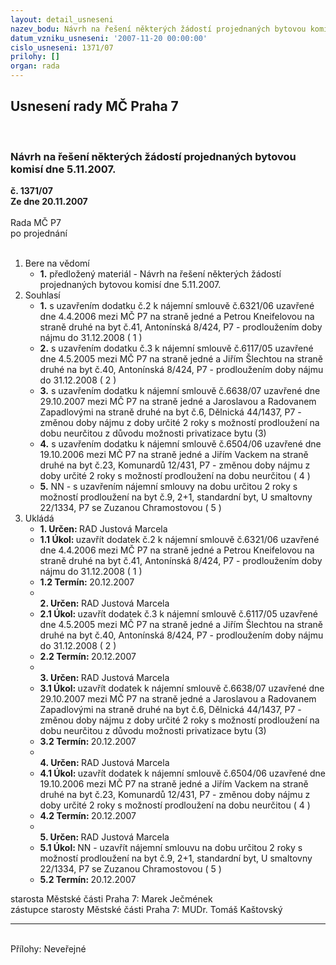 ```yaml
---
layout: detail_usneseni
nazev_bodu: Návrh na řešení některých žádostí projednaných bytovou komisí dne 5.11.2007.
datum_vzniku_usneseni: '2007-11-20 00:00:00'
cislo_usneseni: 1371/07
prilohy: []
organ: rada
---
```

<div id="ucUsn_pList" class="usn">
	<span><h2>Usnesení rady MČ Praha 7 </h2>
<br></span><div class="standBody">
<span><h3>Návrh na řešení některých žádostí projednaných bytovou komisí dne 5.11.2007.</h3></span><div class="center">
		<strong>č. 1371/07</strong><br>
	</div>
<div class="center">
		<strong>Ze dne 20.11.2007</strong><br><br>
	</div>Rada MČ P7<br> po projednání<br><br><ol>
<li>Bere na vědomí<ul><li>
<strong>1.</strong> předložený materiál - Návrh na řešení některých žádostí projednaných bytovou komisí dne 5.11.2007.</li></ul>
</li>
<li>Souhlasí<ul>
<li>
<strong>1.</strong> s uzavřením dodatku č.2 k nájemní smlouvě č.6321/06 uzavřené dne 4.4.2006 mezi MČ P7 na straně jedné a Petrou Kneifelovou na straně druhé na byt č.41, Antonínská 8/424, P7 - prodloužením doby nájmu do 31.12.2008  ( 1 )</li>
<li>
<strong>2.</strong> s uzavřením dodatku č.3 k nájemní smlouvě č.6117/05 uzavřené dne 4.5.2005 mezi MČ P7 na straně jedné a Jiřím Šlechtou na straně druhé na byt č.40, Antonínská 8/424, P7 - prodloužením doby nájmu do 31.12.2008  ( 2 )</li>
<li>
<strong>3.</strong> s uzavřením dodatku k nájemní smlouvě č.6638/07 uzavřené dne 29.10.2007 mezi MČ P7 na straně jedné a Jaroslavou a Radovanem Zapadlovými na straně druhé na byt č.6, Dělnická 44/1437, P7 - změnou doby nájmu z doby určité 2 roky s možností prodloužení na dobu neurčitou z důvodu možnosti privatizace bytu (3) </li>
<li>
<strong>4.</strong> s uzavřením dodatku k nájemní smlouvě č.6504/06 uzavřené dne 19.10.2006 mezi MČ P7 na straně jedné a Jiřím Vackem na straně druhé na byt č.23, Komunardů 12/431, P7 - změnou doby nájmu z doby určité 2 roky s možností prodloužení na dobu neurčitou  ( 4 )</li>
<li>
<strong>5.</strong> NN - s uzavřením nájemní smlouvy na dobu určitou 2 roky s možností prodloužení na byt č.9, 2+1, standardní byt, U smaltovny 22/1334, P7 se Zuzanou Chramostovou  ( 5 )      </li>
</ul>
</li>
<li>Ukládá<ul>
<li>
<strong>1. Určen: </strong>RAD Justová Marcela</li>
<li>
<strong>1.1 Úkol: </strong>uzavřít dodatek č.2 k nájemní smlouvě č.6321/06 uzavřené dne 4.4.2006 mezi MČ P7 na straně jedné a Petrou Kneifelovou na straně druhé na byt č.41, Antonínská 8/424, P7 - prodloužením doby nájmu do 31.12.2008  ( 1 )</li>
<li>
<strong>1.2 Termín: </strong>20.12.2007</li>
<li>
<strong><br>2. Určen: </strong>RAD Justová Marcela</li>
<li>
<strong>2.1 Úkol: </strong>uzavřít dodatek č.3 k nájemní smlouvě č.6117/05 uzavřené dne 4.5.2005 mezi MČ P7 na straně jedné a Jiřím Šlechtou na straně druhé na byt č.40, Antonínská 8/424, P7 - prodloužením doby nájmu do 31.12.2008  ( 2 )</li>
<li>
<strong>2.2 Termín: </strong>20.12.2007</li>
<li>
<strong><br>3. Určen: </strong>RAD Justová Marcela</li>
<li>
<strong>3.1 Úkol: </strong>uzavřít dodatek k nájemní smlouvě č.6638/07 uzavřené dne 29.10.2007 mezi MČ P7 na straně jedné a Jaroslavou a Radovanem Zapadlovými na straně druhé na byt č.6, Dělnická 44/1437, P7 - změnou doby nájmu z doby určité 2 roky s možností prodloužení na dobu neurčitou z důvodu možnosti privatizace bytu (3) </li>
<li>
<strong>3.2 Termín: </strong>20.12.2007</li>
<li>
<strong><br>4. Určen: </strong>RAD Justová Marcela</li>
<li>
<strong>4.1 Úkol: </strong>uzavřít dodatek k nájemní smlouvě č.6504/06 uzavřené dne 19.10.2006 mezi MČ P7 na straně jedné a Jiřím Vackem na straně druhé na byt č.23, Komunardů 12/431, P7 - změnou doby nájmu z doby určité 2 roky s možností prodloužení na dobu neurčitou  ( 4 )</li>
<li>
<strong>4.2 Termín: </strong>20.12.2007</li>
<li>
<strong><br>5. Určen: </strong>RAD Justová Marcela</li>
<li>
<strong>5.1 Úkol: </strong>NN - uzavřít nájemní smlouvu na dobu určitou 2 roky s možností prodloužení na byt č.9, 2+1, standardní byt, U smaltovny 22/1334, P7 se Zuzanou Chramostovou  ( 5 )</li>
<li>
<strong>5.2 Termín: </strong>20.12.2007</li>
</ul>
</li>
</ol>starosta Městské části Praha 7: Marek Ječmének<br>zástupce starosty Městské části Praha 7: MUDr. Tomáš Kaštovský <hr>
<br>Přílohy: Neveřejné</div>
</div>
